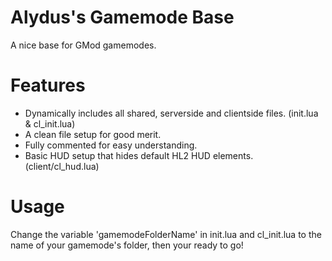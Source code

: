 # Alydus's Gamemode Base
A nice base for GMod gamemodes.

# Features
- Dynamically includes all shared, serverside and clientside files. (init.lua & cl_init.lua)
- A clean file setup for good merit.
- Fully commented for easy understanding.
- Basic HUD setup that hides default HL2 HUD elements. (client/cl_hud.lua)

# Usage
Change the variable 'gamemodeFolderName' in init.lua and cl_init.lua to the name of your gamemode's folder, then your ready to go!
